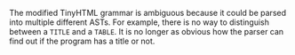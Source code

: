 The modified TinyHTML grammar is ambiguous because it could be parsed into multiple different ASTs. For example, there is no way to distinguish between a `TITLE` and a `TABLE`. It is no longer as obvious how the parser can find out if the program has a title or not.